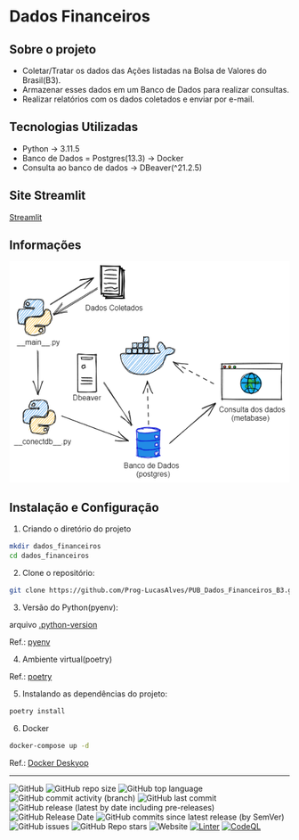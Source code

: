 # Dados Financeiros

## Sobre o projeto

- Coletar/Tratar os dados das Ações listadas na Bolsa de Valores do Brasil(B3).
- Armazenar esses dados em um Banco de Dados para realizar consultas.
- Realizar relatórios com os dados coletados e enviar por e-mail.

## Tecnologias Utilizadas

- Python -> 3.11.5
- Banco de Dados = Postgres(13.3) -> Docker
- Consulta ao banco de dados -> DBeaver(^21.2.5)

## Site Streamlit

[Streamlit](https://dados-financeiros.onrender.com/)

## Informações

![ ](https://github.com/Prog-LucasAlves/PUB_Dados_Financeiros_B3/blob/main/Image/img01.png)

## Instalação e Configuração

1. Criando o diretório do projeto

```bash
mkdir dados_financeiros
cd dados_financeiros
```

2. Clone o repositório:

```bash
git clone https://github.com/Prog-LucasAlves/PUB_Dados_Financeiros_B3.git
```

3. Versão do Python(pyenv):

arquivo [.python-version](...)

Ref.: [pyenv](https://github.com/pyenv/pyenv)

4. Ambiente virtual(poetry)

Ref.: [poetry](https://python-poetry.org/)

5. Instalando as dependências do projeto:

```bash
poetry install
```

6. Docker

```bash
docker-compose up -d
```

Ref.: [Docker Deskyop](https://www.docker.com/products/docker-desktop/)

----
![GitHub](https://img.shields.io/github/license/Prog-LucasAlves/PUB_Dados_Financeiros_B3)
![GitHub repo size](https://img.shields.io/github/repo-size/Prog-LucasAlves/PUB_Dados_Financeiros_B3)
![GitHub top language](https://img.shields.io/github/languages/top/Prog-LucasAlves/PUB_Dados_Financeiros_B3)
![GitHub commit activity (branch)](https://img.shields.io/github/commit-activity/y/Prog-LucasAlves/PUB_Dados_Financeiros_B3)
![GitHub last commit](https://img.shields.io/github/last-commit/Prog-LucasAlves/PUB_Dados_Financeiros_B3)
![GitHub release (latest by date including pre-releases)](https://img.shields.io/github/v/release/Prog-LucasAlves/PUB_Dados_Financeiros_B3?include_prereleases)
![GitHub Release Date](https://img.shields.io/github/release-date/Prog-LucasAlves/PUB_Dados_Financeiros_B3)
![GitHub commits since latest release (by SemVer)](https://img.shields.io/github/commits-since/Prog-LucasAlves/PUB_Dados_Financeiros_B3/latest)
![GitHub issues](https://img.shields.io/github/issues/Prog-LucasAlves/PUB_Dados_Financeiros_B3)
![GitHub Repo stars](https://img.shields.io/github/stars/Prog-LucasAlves/PUB_Dados_Financeiros_B3?style=social)
![Website](https://img.shields.io/website?url=https%3A%2F%2Fdadosfinanceiros.streamlit.app%2F)
[![Linter](https://github.com/Prog-LucasAlves/PUB_Dados_Financeiros_B3/actions/workflows/linter.yml/badge.svg)](https://github.com/Prog-LucasAlves/PUB_Dados_Financeiros_B3/actions/workflows/linter.yml)
[![CodeQL](https://github.com/Prog-LucasAlves/PUB_Dados_Financeiros_B3/actions/workflows/codeql.yml/badge.svg)](https://github.com/Prog-LucasAlves/PUB_Dados_Financeiros_B3/actions/workflows/codeql.yml)
